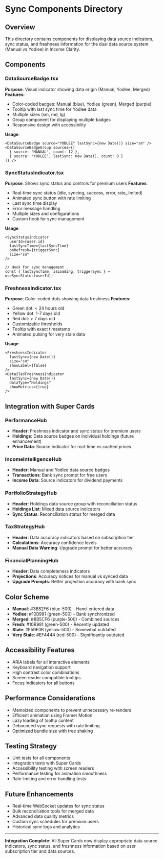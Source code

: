# Sync Components Directory

## Overview
This directory contains components for displaying data source indicators, sync status, and freshness information for the dual data source system (Manual vs Yodlee) in Income Clarity.

## Components

### DataSourceBadge.tsx
**Purpose**: Visual indicator showing data origin (Manual, Yodlee, Merged)
**Features**:
- Color-coded badges: Manual (blue), Yodlee (green), Merged (purple)
- Tooltip with last sync time for Yodlee data
- Multiple sizes (sm, md, lg)
- Group component for displaying multiple badges
- Responsive design with accessibility

**Usage**:
```tsx
<DataSourceBadge source="YODLEE" lastSync={new Date()} size="sm" />
<DataSourceBadgeGroup sources={[
  { source: 'MANUAL', count: 12 },
  { source: 'YODLEE', lastSync: new Date(), count: 8 }
]} />
```

### SyncStatusIndicator.tsx
**Purpose**: Shows sync status and controls for premium users
**Features**:
- Real-time sync status (idle, syncing, success, error, rate_limited)
- Animated sync button with rate limiting
- Last sync time display
- Error message handling
- Multiple sizes and configurations
- Custom hook for sync management

**Usage**:
```tsx
<SyncStatusIndicator
  userId={user.id}
  lastSyncTime={lastSyncTime}
  onRefresh={triggerSync}
  size="sm"
/>

// Hook for sync management
const { lastSyncTime, isLoading, triggerSync } = useSyncStatus(userId);
```

### FreshnessIndicator.tsx
**Purpose**: Color-coded dots showing data freshness
**Features**:
- Green dot: < 24 hours old
- Yellow dot: 1-7 days old  
- Red dot: > 7 days old
- Customizable thresholds
- Tooltip with exact timestamp
- Animated pulsing for very stale data

**Usage**:
```tsx
<FreshnessIndicator 
  lastSync={new Date()} 
  size="sm" 
  showLabel={false}
/>
<DetailedFreshnessIndicator
  lastSync={new Date()}
  dataType="Holdings"
  showMetrics={true}
/>
```

## Integration with Super Cards

### PerformanceHub
- **Header**: Freshness indicator and sync status for premium users
- **Holdings**: Data source badges on individual holdings (future enhancement)
- **Price Data**: Source indicator for real-time vs cached prices

### IncomeIntelligenceHub  
- **Header**: Manual and Yodlee data source badges
- **Transactions**: Bank sync prompt for free users
- **Income Data**: Source indicators for dividend payments

### PortfolioStrategyHub
- **Header**: Holdings data source group with reconciliation status
- **Holdings List**: Mixed data source indicators
- **Sync Status**: Reconciliation status for merged data

### TaxStrategyHub
- **Header**: Data accuracy indicators based on subscription tier
- **Calculations**: Accuracy confidence levels
- **Manual Data Warning**: Upgrade prompt for better accuracy

### FinancialPlanningHub
- **Header**: Data completeness indicators
- **Projections**: Accuracy notices for manual vs synced data
- **Upgrade Prompts**: Better projection accuracy with bank sync

## Color Scheme
- **Manual**: #3B82F6 (blue-500) - Hand-entered data
- **Yodlee**: #10B981 (green-500) - Bank synchronized
- **Merged**: #8B5CF6 (purple-500) - Combined sources
- **Fresh**: #10B981 (green-500) - Recently updated
- **Stale**: #F59E0B (yellow-500) - Somewhat outdated  
- **Very Stale**: #EF4444 (red-500) - Significantly outdated

## Accessibility Features
- ARIA labels for all interactive elements
- Keyboard navigation support
- High contrast color combinations
- Screen reader compatible tooltips
- Focus indicators for all buttons

## Performance Considerations
- Memoized components to prevent unnecessary re-renders
- Efficient animation using Framer Motion
- Lazy loading of tooltip content
- Debounced sync requests with rate limiting
- Optimized bundle size with tree shaking

## Testing Strategy
- Unit tests for all components
- Integration tests with Super Cards
- Accessibility testing with screen readers
- Performance testing for animation smoothness
- Rate limiting and error handling tests

## Future Enhancements
- Real-time WebSocket updates for sync status
- Bulk reconciliation tools for merged data
- Advanced data quality metrics
- Custom sync schedules for premium users
- Historical sync logs and analytics

---

**Integration Complete**: All Super Cards now display appropriate data source indicators, sync status, and freshness information based on user subscription tier and data sources.